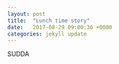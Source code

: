 ```yaml
---
layout: post
title:  "Lunch time story"
date:   2017-08-29 09:00:36 +0000
categories: jekyll update
---
```


SUDDA
